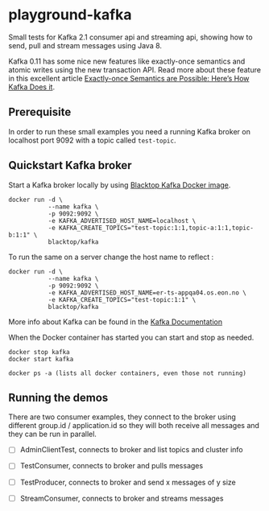 # playground-kafka
Small tests for Kafka 2.1 consumer api and streaming api, 
showing how to send, pull and stream messages using Java 8.

Kafka 0.11 has some nice new features like exactly-once semantics
and atomic writes using the new transaction API.  Read more about
these feature in this excellent article 
[Exactly-once Semantics are Possible: Here’s How Kafka Does it](https://www.confluent.io/blog/exactly-once-semantics-are-possible-heres-how-apache-kafka-does-it/).

## Prerequisite 
In order to run these small examples you need a running Kafka broker on 
localhost port 9092 with a topic called ```test-topic```.

## Quickstart Kafka broker
Start a Kafka broker locally by using [Blacktop Kafka Docker image](https://hub.docker.com/r/blacktop/kafka/).

```
docker run -d \
           --name kafka \
           -p 9092:9092 \
           -e KAFKA_ADVERTISED_HOST_NAME=localhost \
           -e KAFKA_CREATE_TOPICS="test-topic:1:1,topic-a:1:1,topic-b:1:1" \
           blacktop/kafka
```

To run the same on a server change the host name to reflect :
```
docker run -d \
           --name kafka \
           -p 9092:9092 \
           -e KAFKA_ADVERTISED_HOST_NAME=er-ts-appqa04.os.eon.no \
           -e KAFKA_CREATE_TOPICS="test-topic:1:1" \
           blacktop/kafka
```
           
More info about Kafka can be found in the [Kafka Documentation](https://kafka.apache.org/documentation/)

When the Docker container has started you can start and stop as needed. 

```
docker stop kafka
docker start kafka

docker ps -a (lists all docker containers, even those not running)
```

## Running the demos
There are two consumer examples, they connect to the broker using different group.id / application.id
so they will both receive all messages and they can be run in parallel.

- [ ] AdminClientTest, connects to broker and list topics and cluster info
- [ ] TestConsumer, connects to broker and pulls messages
- [ ] TestProducer, connects to broker and send x messages of y size
- [ ] StreamConsumer, connects to broker and streams messages


 